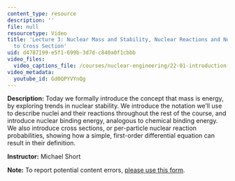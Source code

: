 ```yaml
---
content_type: resource
description: ''
file: null
resourcetype: Video
title: 'Lecture 3: Nuclear Mass and Stability, Nuclear Reactions and Notation, Introduction
  to Cross Section'
uid: d4787199-e5f1-699b-3d7d-c840a0f1cbbb
video_files:
  video_captions_file: /courses/nuclear-engineering/22-01-introduction-to-nuclear-engineering-and-ionizing-radiation-fall-2016/lecture-videos/nuclear-mass-and-stability-nuclear-reactions-and-notation-introduction-to-cross-section/Gd0QPYVYnQg.vtt
video_metadata:
  youtube_id: Gd0QPYVYnQg
---
```


**Description:** Today we formally introduce the concept that mass is energy, by exploring trends in nuclear stability. We introduce the notation we’ll use to describe nuclei and their reactions throughout the rest of the course, and introduce nuclear binding energy, analogous to chemical binding energy. We also introduce cross sections, or per-particle nuclear reaction probabilities, showing how a simple, first-order differential equation can result in their definition.

**Instructor:** Michael Short

**Note:** To report potential content errors, [please use this form](https://forms.gle/8B2zcUvfCtgJdTdE7).